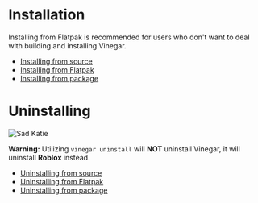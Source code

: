 # Installation

Installing from Flatpak is recommended for users who don't want to deal with building and installing Vinegar.

- [Installing from source](guides/source.md)
- [Installing from Flatpak](guides/flatpak.md)
- [Installing from package](guides/package.md)

# Uninstalling 
![Sad Katie](/KatieShocked.png "Katie is disappointed in your choices.")

**Warning:** Utilizing `vinegar uninstall` will **NOT** uninstall Vinegar, it will uninstall **Roblox** instead. 

- [Uninstalling from source](guides/source.md#uninstalling-vinegar)
- [Uninstalling from Flatpak](guides/flatpak.md#uninstalling-from-flatpak)
- [Uninstalling from package](guides/package.md#uninstalling-from-your-package-manager)

